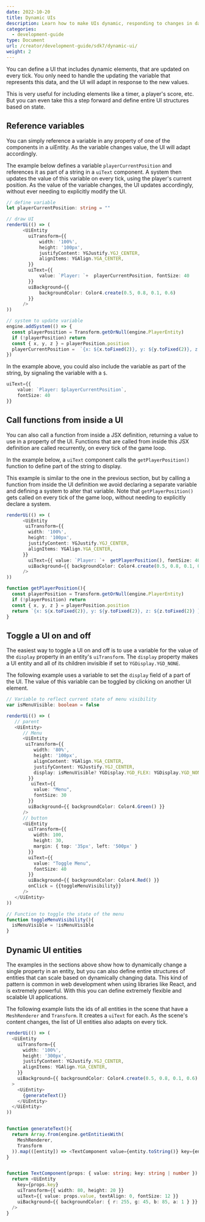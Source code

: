 ```yaml
---
date: 2022-10-20
title: Dynamic UIs
description: Learn how to make UIs dynamic, responding to changes in data.
categories:
  - development-guide
type: Document
url: /creator/development-guide/sdk7/dynamic-ui/
weight: 2
---
```



You can define a UI that includes dynamic elements, that are updated on every tick. You only need to handle the updating the variable that represents this data, and the UI will adapt in response to the new values. 

This is very useful for including elements like a timer, a player's score, etc. But you can even take this a step forward and define entire UI structures based on state.

## Reference variables

You can simply reference a variable in any property of one of the components in a uiEntity. As the variable changes value, the UI will adapt accordingly.

The example below defines a variable `playerCurrentPosition` and references it as part of a string in a `uiText` component. A system then updates the value of this variable on every tick, using the player's current position. As the value of the variable changes, the UI updates accordingly, without ever needing to explicitly modify the UI.

```ts
// define variable
let playerCurrentPosition: string = ""

// draw UI
renderUi(() => (
      <UiEntity
        uiTransform={{
			width: '100%',
			height: '100px',
			justifyContent: YGJustify.YGJ_CENTER,
			alignItems: YGAlign.YGA_CENTER,
        }}
        uiText={{ 
			value: `Player: `+  playerCurrentPosition, fontSize: 40 
		}}
        uiBackground={{ 
			backgroundColor: Color4.create(0.5, 0.8, 0.1, 0.6) 
		}}
      />
))

// system to update variable
engine.addSystem(() => {
  const playerPosition = Transform.getOrNull(engine.PlayerEntity)
  if (!playerPosition) return
  const { x, y, z } = playerPosition.position
  playerCurrentPosition =  `{x: ${x.toFixed(2)}, y: ${y.toFixed(2)}, z: ${z.toFixed(2)} }`
})
```

In the example above, you could also include the variable as part of the string, by signaling the variable with a `$`.

```ts
uiText={{ 
	value: `Player: $playerCurrentPosition`, 
	fontSize: 40
}}
```


## Call functions from inside a UI

You can also call a function from inside a JSX definition, returning a value to use in a property of the UI. Functions that are called from inside this JSX definition are called recurrently, on every tick of the game loop. 

In the example below, a `uiText` component calls the `getPlayerPosition()` function to define part of the string to display. 

This example is similar to the one in the previous section, but by calling a function from inside the UI definition we avoid declaring a separate variable and defining a system to alter that variable. Note that `getPlayerPosition()` gets called on every tick of the game loop, without needing to explicitly declare a system.


```ts
renderUi(() => (
      <UiEntity
       uiTransform={{
        width: '100%',
        height: '100px',
        justifyContent: YGJustify.YGJ_CENTER,
        alignItems: YGAlign.YGA_CENTER,
      }}
        uiText={{ value: `Player: `+  getPlayerPosition(), fontSize: 40 }}
        uiBackground={{ backgroundColor: Color4.create(0.5, 0.8, 0.1, 0.6) }}
      />
))

function getPlayerPosition(){
  const playerPosition = Transform.getOrNull(engine.PlayerEntity)
  if (!playerPosition) return
  const { x, y, z } = playerPosition.position
  return `{x: ${x.toFixed(2)}, y: ${y.toFixed(2)}, z: ${z.toFixed(2)} }`
}
```


## Toggle a UI on and off

The easiest way to toggle a UI on and off is to use a variable for the value of the `display` property in an entity's `uiTransform`. The `display` property makes a UI entity and all of its children invisible if set to `YGDisplay.YGD_NONE`.

The following example uses a variable to set the `display` field of a part of the UI. The value of this variable can be toggled by clicking on another UI element.

```ts
// Variable to reflect current state of menu visibility
var isMenuVisible: boolean = false

renderUi(() => (
   // parent
   <UiEntity>
      // Menu
      <UiEntity
       uiTransform={{
          width: '80%',
          height: '100px',
          alignContent: YGAlign.YGA_CENTER,
          justifyContent: YGJustify.YGJ_CENTER,
          display: isMenuVisible? YGDisplay.YGD_FLEX: YGDisplay.YGD_NONE
        }}
         uiText={{
          value: "Menu",
          fontSize: 30
        }}
        uiBackground={{ backgroundColor: Color4.Green() }}
      />  
      // button
      <UiEntity
        uiTransform={{
          width: 100,
          height: 30,
          margin: { top: '35px', left: '500px' }
        }}
        uiText={{
          value: "Toggle Menu",
          fontSize: 40
        }}
        uiBackground={{ backgroundColor: Color4.Red() }}
		onClick = {{toggleMenuVisibility}} 
      />
   </UiEntity>
))    

// Function to toggle the state of the menu
function toggleMenuVisibility(){
  isMenuVisible = !isMenuVisible
}
```

<!-- TODO: Make example pretty, with better positioning of entities -->





## Dynamic UI entities

The examples in the sections above show how to dynamically change a single property in an entity, but you can also define entire structures of entities that can scale based on dynamically changing data. This kind of pattern is common in web development when using libraries like React, and is extremely powerful. With this you can define extremely flexible and scalable UI applications.

The following example lists the ids of all entities in the scene that have a `MeshRenderer` and `Transform`. It creates a `uiText` for each. As the scene's content changes, the list of UI entities also adapts on every tick.

```ts
renderUi(() => (
  <UiEntity
    uiTransform={{
      width: '100%',
      height: '300px',
      justifyContent: YGJustify.YGJ_CENTER,
      alignItems: YGAlign.YGA_CENTER,
    }}
    uiBackground={{ backgroundColor: Color4.create(0.5, 0.8, 0.1, 0.6) }}
  >
    <UiEntity>
      {generateText()}
    </UiEntity>
  </UiEntity>
))


function generateText(){
  return Array.from(engine.getEntitiesWith(
    MeshRenderer,
    Transform
  )).map(([entity]) => <TextComponent value={entity.toString()} key={entity} /> )
}


function TextComponent(props: { value: string; key: string | number }) {
  return <UiEntity
    key={props.key}
    uiTransform={{ width: 80, height: 20 }}
    uiText={{ value: props.value, textAlign: 0, fontSize: 12 }}
    uiBackground={{ backgroundColor: { r: 255, g: 45, b: 85, a: 1 } }}
  />
}
```



<!-- TODO: explain how `key` is used
  to give an element in a query a reference
  required when iterating over a query of elements
Only used for recursive react-like things with queries -->